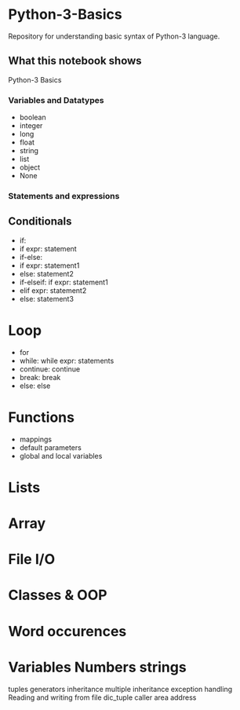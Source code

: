 # Python-3-Basics

Repository for understanding basic syntax of Python-3 language.

## What this notebook shows

Python-3 Basics

### Variables and Datatypes

* boolean
* integer
* long
* float
* string
* list
* object
* None

### Statements and expressions 

## Conditionals
* if:
* if expr: statement
* if-else:
* if expr: statement1
* else: statement2
* if-elseif: if expr: statement1
* elif expr: statement2
* else: statement3

# Loop
* for
* while: while expr: statements
* continue: continue
* break: break
* else: else

# Functions
* mappings
* default parameters
* global and local variables

# Lists

# Array

# File I/O

# Classes & OOP

# Word occurences

# Variables Numbers strings
tuples
generators
inheritance
multiple inheritance
exception handling
Reading and writing from file
dic_tuple
caller 
area
address

